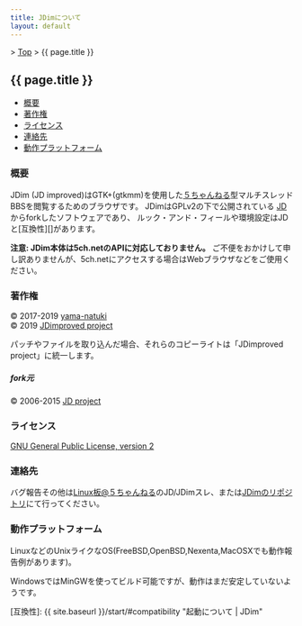 ```yaml
---
title: JDimについて
layout: default
---
```


&gt; [Top](../) &gt; {{ page.title }}

## {{ page.title }}

- [概要](#abstract)
- [著作権](#copyright)
- [ライセンス](#license)
- [連絡先](#contact)
- [動作プラットフォーム](#platform)


<a name="abstract"></a>
### 概要
JDim (JD improved)はGTK+(gtkmm)を使用した[５ちゃんねる][]型マルチスレッドBBSを閲覧するためのブラウザです。
JDimはGPLv2の下で公開されている [JD][] からforkしたソフトウェアであり、
ルック・アンド・フィールや環境設定はJDと[互換性][]があります。

**注意: JDim本体は5ch.netのAPIに対応しておりません。**
ご不便をおかけして申し訳ありませんが、5ch.netにアクセスする場合はWebブラウザなどをご使用ください。


<a name="copyright"></a>
### 著作権
© 2017-2019 [yama-natuki][]  
© 2019 [JDimproved project][repository]

パッチやファイルを取り込んだ場合、それらのコピーライトは「JDimproved project」に統一します。

##### fork元
© 2006-2015 [JD project][JD]


<a name="license"></a>
### ライセンス
[GNU General Public License, version 2][gpl2]


<a name="contact"></a>
### 連絡先
バグ報告その他は[Linux板@５ちゃんねる][linux]のJD/JDimスレ、または[JDimのリポジトリ][repository]にて行ってください。


<a name="platform"></a>
### 動作プラットフォーム
LinuxなどのUnixライクなOS(FreeBSD,OpenBSD,Nexenta,MacOSXでも動作報告例があります)。

WindowsではMinGWを使ってビルド可能ですが、動作はまだ安定していないようです。


[５ちゃんねる]: https://5ch.net
[JD]: https://ja.osdn.net/projects/jd4linux/ "JD for Linux プロジェクト日本語トップページ"
[yama-natuki]: https://github.com/yama-natuki
[repository]: https://github.com/JDimproved/JDim
[gpl2]: https://ja.osdn.net/projects/opensource/wiki/licenses%2FGNU_General_Public_License
[linux]: https://mao.5ch.net/linux/

[互換性]: {{ site.baseurl }}/start/#compatibility "起動について \| JDim"
